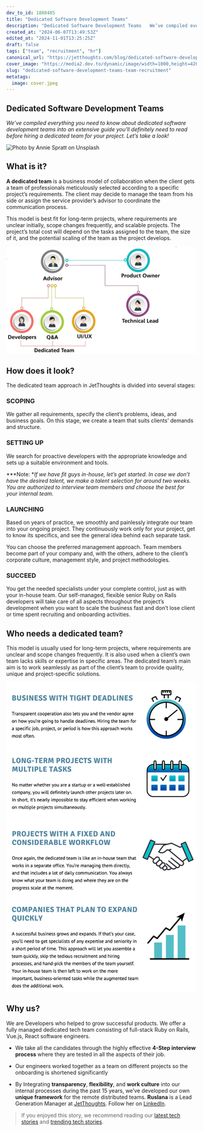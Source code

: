 ```yaml
---
dev_to_id: 1880485
title: "Dedicated Software Development Teams"
description: "Dedicated Software Development Teams   We’ve compiled everything you need to know about..."
created_at: "2024-06-07T13:49:53Z"
edited_at: "2024-11-01T13:25:25Z"
draft: false
tags: ["team", "recruitment", "hr"]
canonical_url: "https://jetthoughts.com/blog/dedicated-software-development-teams-team-recruitment/"
cover_image: "https://media2.dev.to/dynamic/image/width=1000,height=420,fit=cover,gravity=auto,format=auto/https%3A%2F%2Fraw.githubusercontent.com%2Fjetthoughts%2Fjetthoughts.github.io%2Fmaster%2Fstatic%2Fassets%2Fimg%2Fblog%2Fdedicated-software-development-teams-team-recruitment%2Ffile_0.jpeg"
slug: "dedicated-software-development-teams-team-recruitment"
metatags:
  image: cover.jpeg
---
```


## Dedicated Software Development Teams

*We’ve compiled everything you need to know about dedicated software development teams into an extensive guide you’ll definitely need to read before hiring a dedicated team for your project. Let’s take a look!*

![Photo by [Annie Spratt](https://unsplash.com/@anniespratt?utm_source=unsplash&utm_medium=referral&utm_content=creditCopyText) on [Unsplash](https://unsplash.com/s/photos/teamwork?utm_source=unsplash&utm_medium=referral&utm_content=creditCopyText)](file_0.jpeg)

## What is it?

**A dedicated team** is a business model of collaboration when the client gets a team of professionals meticulously selected according to a specific project’s requirements. The client may decide to manage the team from his side or assign the service provider’s advisor to coordinate the communication process.

This model is best fit for long-term projects, where requirements are unclear initially, scope changes frequently, and scalable projects. The project’s total cost will depend on the tasks assigned to the team, the size of it, and the potential scaling of the team as the project develops.

![](file_1.jpeg)

## How does it look?

The dedicated team approach in JetThoughts is divided into several stages:

### **SCOPING**

We gather all requirements, specify the client’s problems, ideas, and business goals. On this stage, we create a team that suits clients’ demands and structure.

### **SETTING UP**

We search for proactive developers with the appropriate knowledge and sets up a suitable environment and tools.

***Note: **If we have fit guys in-house, let’s get started. In case we don’t have the desired talent, we make a talent selection for around two weeks. You are authorized to interview team members and choose the best for your internal team.*

### **LAUNCHING**

Based on years of practice, we smoothly and painlessly integrate our team into your ongoing project. They continuously work only for your project, get to know its specifics, and see the general idea behind each separate task.

You can choose the preferred management approach. Team members become part of your company and, with the others, adhere to the client’s corporate culture, management style, and project methodologies.

### **SUCCEED**

You get the needed specialists under your complete control, just as with your in-house team. Our self-managed, flexible senior Ruby on Rails developers will take care of all aspects throughout the project’s development when you want to scale the business fast and don’t lose client or time spent recruiting and onboarding activities.

## Who needs a dedicated team?

This model is usually used for long-term projects, where requirements are unclear and scope changes frequently. It is also used when a client’s own team lacks skills or expertise in specific areas. The dedicated team’s main aim is to work seamlessly as part of the client’s team to provide quality, unique and project-specific solutions.

![](file_2.png)

## Why us?

We are Developers who helped to grow successful products. We offer a fully managed dedicated tech team consisting of full-stack Ruby on Rails, Vue.js, React software engineers.

* We take all the candidates through the highly effective **4-Step interview process** where they are tested in all the aspects of their job.

* Our engineers worked together as a team on different projects so the onboarding is shortened significantly

* By Integrating **transparency**, **flexibility**, and **work culture** into our internal processes during the past 15 years, we’ve developed our own **unique framework** for the remote distributed teams.
**Ruslana** is a Lead Generation Manager at [JetThoughts](https://www.jetthoughts.com/). Follow her on [LinkedIn](https://www.linkedin.com/in/ruslana-brykaliuk-970016135/).
>  If you enjoyed this story, we recommend reading our [latest tech stories](https://jtway.co/latest) and [trending tech stories](https://jtway.co/trending).
